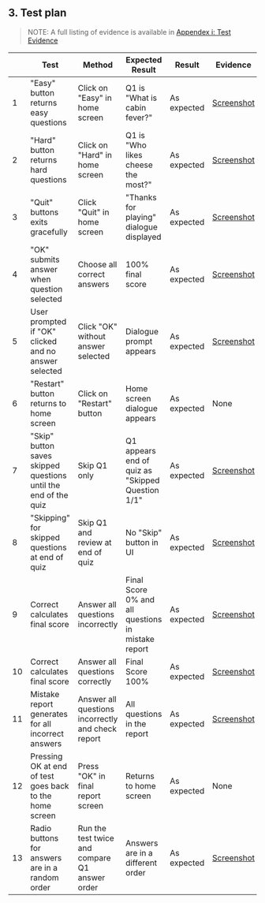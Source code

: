 ## 3.       Test plan

> NOTE: A full listing of evidence is available in [Appendex i: Test Evidence](Appendix-01-test-evidence.md)

|    |Test       |Method         |Expected Result        |Result          |Evidence       |
|-------|-----------|---------------|-----------------------|-----------------------|---------------|
|1    |"Easy" button returns easy questions  |Click on "Easy" in home screen         |Q1 is "What is cabin fever?"        |As expected          |[Screenshot](assets/test1.PNG)       |
|2    |"Hard" button returns hard questions  |Click on "Hard" in home screen         |Q1 is "Who likes cheese the most?"        |As expected          |[Screenshot](assets/test2.PNG)         |
|3    |"Quit" buttons exits gracefully       |Click "Quit" in home screen   |"Thanks for playing" dialogue displayed        |As expected          |[Screenshot](assets/test3.PNG)         |
|4    |"OK" submits answer when question selected  |Choose all correct answers         |100% final score        |As expected          |[Screenshot](assets/test4.PNG)        |
|5    |User prompted if "OK" clicked and no answer selected |Click "OK" without answer selected         |Dialogue prompt appears       |As expected          |[Screenshot](assets/test5.PNG)        |
|6    |"Restart" button returns to home screen       |Click on "Restart" button         |Home screen dialogue appears        |As expected          |None       |
|7    |"Skip" button saves skipped questions until the end of the quiz       |Skip Q1 only         |Q1 appears end of quiz as "Skipped Question 1/1"        |As expected          |[Screenshot](assets/test7_8.PNG)         |
|8    |"Skipping" for skipped questions at end of quiz       |Skip Q1 and review at end of quiz         |No "Skip" button in UI        |As expected          |[Screenshot](assets/test7_8.PNG)         |
|9   |Correct calculates final score      |Answer all questions incorrectly         |Final Score 0% and all questions in mistake report        |As expected          |[Screenshot](Assets/test9_11.PNG)        |
|10   |Correct calculates final score      |Answer all questions correctly         |Final Score 100%        |As expected          |[Screenshot](Assets/test10.PNG)         |
|11   |Mistake report generates for all incorrect answers       |Answer all questions incorrectly and check report         |All questions in the report        |As expected          |[Screenshot](Assets/test9_11.PNG)         |
|12   |Pressing OK at end of test goes back to the home screen       |Press "OK" in final report screen         |Returns to home screen        |As expected          |None       |
|13   |Radio buttons for answers are in a random order       |Run the test twice and compare Q1 answer order         |Answers are in a different order        |As expected          |[Screenshot](Assets/test13.PNG)         |
